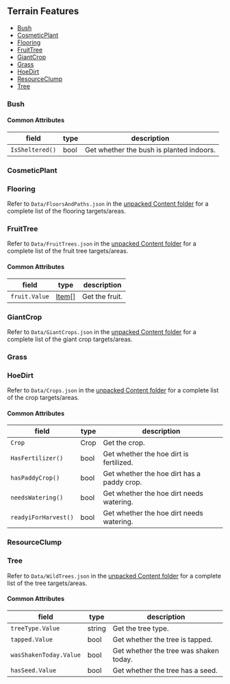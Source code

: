 ## Terrain Features

* [Bush](#bush)
* [CosmeticPlant](#cosmeticplant)
* [Flooring](#flooring)
* [FruitTree](#fruittree)
* [GiantCrop](#giantcrop)
* [Grass](#grass)
* [HoeDirt](#hoedirt)
* [ResourceClump](#resourceclump)
* [Tree](#tree)


### Bush

#### Common Attributes

| field           | type | description                              |
|-----------------|------|------------------------------------------|
| `IsSheltered()` | bool | Get whether the bush is planted indoors. |

### CosmeticPlant

### Flooring

Refer to `Data/FloorsAndPaths.json` in
the [unpacked Content folder](https://stardewvalleywiki.com/Modding:Editing_XNB_files#Unpack_game_files)
for a complete list of the flooring targets/areas.

### FruitTree

Refer to `Data/FruitTrees.json` in
the [unpacked Content folder](https://stardewvalleywiki.com/Modding:Editing_XNB_files#Unpack_game_files)
for a complete list of the fruit tree targets/areas.

#### Common Attributes

| field                | type                          | description                                |
|----------------------|-------------------------------|--------------------------------------------|
| `fruit.Value`        | [Item](./PatchItems#object)[] | Get the fruit.                             |

### GiantCrop

Refer to `Data/GiantCrops.json` in
the [unpacked Content folder](https://stardewvalleywiki.com/Modding:Editing_XNB_files#Unpack_game_files)
for a complete list of the giant crop targets/areas.

### Grass

### HoeDirt

Refer to `Data/Crops.json` in
the [unpacked Content folder](https://stardewvalleywiki.com/Modding:Editing_XNB_files#Unpack_game_files)
for a complete list of the crop targets/areas.

#### Common Attributes

| field                | type | description                                |
|----------------------|------|--------------------------------------------|
| `Crop`               | Crop | Get the crop.                              |
| `HasFertilizer()`    | bool | Get whether the hoe dirt is fertilized.    |
| `hasPaddyCrop()`     | bool | Get whether the hoe dirt has a paddy crop. |
| `needsWatering()`    | bool | Get whether the hoe dirt needs watering.   |
| `readyiForHarvest()` | bool | Get whether the hoe dirt needs watering.   |

### ResourceClump

### Tree

Refer to `Data/WildTrees.json` in
the [unpacked Content folder](https://stardewvalleywiki.com/Modding:Editing_XNB_files#Unpack_game_files)
for a complete list of the tree targets/areas.

#### Common Attributes

| field                  | type   | description                            |
|------------------------|--------|----------------------------------------|
| `treeType.Value`       | string | Get the tree type.                     |
| `tapped.Value`         | bool   | Get whether the tree is tapped.        |
| `wasShakenToday.Value` | bool   | Get whether the tree was shaken today. |
| `hasSeed.Value`        | bool   | Get whether the tree has a seed.       |